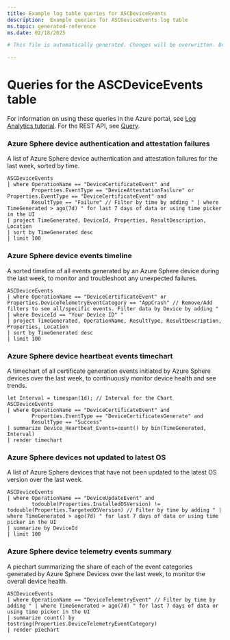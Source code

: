 ```yaml
---
title: Example log table queries for ASCDeviceEvents
description:  Example queries for ASCDeviceEvents log table
ms.topic: generated-reference
ms.date: 02/18/2025

# This file is automatically generated. Changes will be overwritten. Do not change this file directly. 

---
```


# Queries for the ASCDeviceEvents table

For information on using these queries in the Azure portal, see [Log Analytics tutorial](/azure/azure-monitor/logs/log-analytics-tutorial). For the REST API, see [Query](/rest/api/loganalytics/query).


### Azure Sphere device authentication and attestation failures  


A list of Azure Sphere device authentication and attestation failures for the last week, sorted by time.  

```query
ASCDeviceEvents
| where OperationName == "DeviceCertificateEvent" and
        Properties.EventType == "DeviceAttestationFailure" or Properties.EventType == "DeviceCertificateEvent" and
        ResultType == "Failure" // Filter by time by adding " | where TimeGenerated > ago(7d) " for last 7 days of data or using time picker in the UI
| project TimeGenerated, DeviceId, Properties, ResultDescription, Location
| sort by TimeGenerated desc
| limit 100
```



### Azure Sphere device events timeline  


A sorted timeline of all events generated by an Azure Sphere device during the last week, to monitor and troubleshoot any unexpected failures.  

```query
ASCDeviceEvents
| where OperationName == "DeviceCertificateEvent" or Properties.DeviceTelemetryEventCategory == "AppCrash" // Remove/Add filters to see all/specific events. Filter data by Device by adding " | where DeviceId == "Your Device ID" " 
| project TimeGenerated, OperationName, ResultType, ResultDescription, Properties, Location
| sort by TimeGenerated desc
| limit 100
```



### Azure Sphere device heartbeat events timechart  


A timechart of all certificate generation events initiated by Azure Sphere devices over the last week, to continuously monitor device health and see trends.  

```query
let Interval = timespan(1d); // Interval for the Chart 
ASCDeviceEvents
| where OperationName == "DeviceCertificateEvent" and 
        Properties.EventType == "DeviceCertificatesGenerate" and 
        ResultType == "Success"
| summarize Device_Heartbeat_Events=count() by bin(TimeGenerated, Interval)
| render timechart
```



### Azure Sphere devices not updated to latest OS  


A list of Azure Sphere devices that have not been updated to the latest OS version over the last week.  

```query
ASCDeviceEvents
| where OperationName == "DeviceUpdateEvent" and  
        todouble(Properties.InstalledOSVersion) != todouble(Properties.TargetedOSVersion) // Filter by time by adding " | where TimeGenerated > ago(7d) " for last 7 days of data or using time picker in the UI
| summarize by DeviceId
| limit 100

```



### Azure Sphere device telemetry events summary  


A piechart summarizing the share of each of the event categories generated by Azure Sphere Devices over the last week, to monitor the overall device health.  

```query
ASCDeviceEvents
| where OperationName == "DeviceTelemetryEvent" // Filter by time by adding " | where TimeGenerated > ago(7d) " for last 7 days of data or using time picker in the UI
| summarize count() by tostring(Properties.DeviceTelemetryEventCategory)
| render piechart
```

